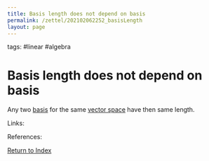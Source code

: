 ```yaml
---
title: Basis length does not depend on basis
permalink: /zettel/202102062252_basisLength
layout: page
---
```

tags: #linear #algebra

# Basis length does not depend on basis

Any two [basis](202102062154_basisDefinition) for the same [vector space](202102061359_vectorSpaceDefinition) have 
then same length.

Links: 

References: 

[Return to Index](index)